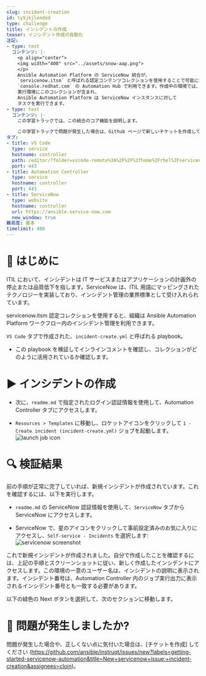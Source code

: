 ```yaml
---
slug: incident-creation
id: ty5jkjlendod
type: challenge
title: インシデントの作成
teaser: インシデント作成の自動化
注記:
- type: text
  コンテンツ: |-
    <p align="center">
    <img width="400" src="../assets/snow-aap.png">
    </p>
    Ansible Automation Platform の ServiceNow 統合が、
    `servicenow.itsm` と呼ばれる認定コンテンツコレクションを使用することで可能になりました。 このコレクションは、
    `console.redhat.com` の Automation Hub で利用できます。作成中の環境では、
    実行環境にこのコレクションが含まれ、
    Ansible Automation Platform は ServiceNow インスタンスに対して
    タスクを実行できます。
- type: text
  コンテンツ: |-
    この学習トラックでは、この統合のコア機能を説明します。

    この学習トラックで問題が発生した場合は、Github ページで新しいチケットを作成してください: https://github.com/ansible/instruqt/issues
タブ:
- title: VS Code
  type: service
  hostname: controller
  path: /editor/?folder=vscode-remote%3A%2F%2F%2fhome%2Frhel%2Fservicenow_project
  port: 443
- title: Automation Controller
  type: service
  hostname: controller
  port: 443
- title: ServiceNow
  type: website
  hostname: controller
  url: https://ansible.service-now.com
  new_window: true
難易度: 基本
timelimit: 400
---
```

👋 はじめに
====
ITIL において、インシデントは IT サービスまたはアプリケーションの計画外の停止または品質低下を指します。ServiceNow は、ITIL 用語にマッピングされたテクノロジーを実装しており、インシデント管理の業界標準として受け入れられています。

servicenow.itsm 認定コレクションを使用すると、組織は Ansible Automation Platform ワークフロー内のインシデント管理を利用できます。

`VS Code` タブで作成された、`incident-create.yml` と呼ばれる playbook。
- この playbook を検証してインラインコメントを確認し、コレクションがどのように活用されているか確認します。

▶️ インシデントの作成
====
- 次に、`readme.md` で指定されたログイン認証情報を使用して、Automation Controller タブにアクセスします。

- `Resources > Templates` に移動し、ロケットアイコンをクリックして `1 - Create incident (incident-create.yml)` ジョブを起動します。
![launch job icon](../assets/launch-icon.png)

🔍 検証結果
====

前の手順が正常に完了していれば、新規インシデントが作成されています。これを確認するには、以下を実行します。
- `readme.md` の ServiceNow 認証情報を使用して、`ServiceNow` タブから ServiceNow にアクセスします。

- ServiceNow で、星のアイコンをクリックして事前設定済みのお気に入りにアクセスし、`Self-service - Incidents` を選択します:
![servicenow screenshot](../assets/snow-star.png)


これで新規インシデントが作成されました。自分で作成したことを確認するには、上記の手順とスクリーンショットに従い、新しく作成したインシデントにアクセスします。この環境の一意のユーザー名は、インシデントの説明に表示されます。インシデント番号は、Automation Controller 内のジョブ実行出力に表示されるインシデント番号とも一致する必要があります。

以下の緑色の Next ボタンを選択して、次のセクションに移動します。

🐛 問題が発生しましたか?
====
問題が発生した場合や、正しくない点に気付いた場合は、[チケットを作成] してください (https://github.com/ansible/instruqt/issues/new?labels=getting-started-servicenow-automation&title=New+servicenow+issue:+incident-creation&assignees=cloin)。